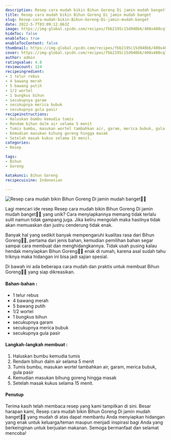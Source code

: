 ```yaml
---
description: Resep cara mudah bikin Bihun Goreng Di jamin mudah banget"
title: Resep cara mudah bikin Bihun Goreng Di jamin mudah banget
slug: Resep-cara-mudah-bikin-Bihun-Goreng-Di-jamin-mudah-banget
date: 2022-5-7T03:09:12.063Z
image: https://img-global.cpcdn.com/recipes/fbb2195c15d940b6/400x400cq70/photo.jpg
hideToc: false
enableToc: true
enableTocContent: false
thumbnail: https://img-global.cpcdn.com/recipes/fbb2195c15d940b6/400x400cq70/photo.jpg
cover: https://img-global.cpcdn.com/recipes/fbb2195c15d940b6/400x400cq70/photo.jpg
author: admin
ratingvalue: 4.8
reviewcount: 124
recipeingredient:
- 1 telur rebus
- 4 bawang merah
- 5 bawang putih
- 1/2 wortel
- 1 bungkus bihun
- secukupnya garam
- secukupnya merica bubuk
- secukupnya gula pasir
recipeinstructions:
- Haluskan bumbu kemudia tumis
- Rendam bihun dalm air selama 5 menit
- Tumis bumbu, masukan wortel tambahkan air, garam, merica bubuk, gula pasir
- Kemudian masukan bihung goreng hingga masak
- Setelah masak kukus selama 15 menit.
categories:
- Resep

tags:
- Bihun
- Goreng

katakunci: Bihun Goreng
recipecuisine: Indonesian

---
```


![Resep cara mudah bikin Bihun Goreng Di jamin mudah banget👩‍🍳](https://img-global.cpcdn.com/recipes/fbb2195c15d940b6/400x400cq70/photo.jpg)

Lagi mencari ide resep Resep cara mudah bikin Bihun Goreng Di jamin mudah banget👩‍🍳 yang unik? Cara menyiapkannya memang tidak terlalu sulit namun tidak gampang juga. Jika keliru mengolah maka hasilnya tidak akan memuaskan dan justru cenderung tidak enak.

Banyak hal yang sedikit banyak mempengaruhi kualitas rasa dari Bihun Goreng👩‍🍳, pertama dari jenis bahan, kemudian pemilihan bahan segar sampai cara membuat dan menghidangkannya. Tidak usah pusing kalau hendak menyiapkan Bihun Goreng👩‍🍳 enak di rumah, karena asal sudah tahu triknya maka hidangan ini bisa jadi sajian spesial.

Di bawah ini ada beberapa cara mudah dan praktis untuk membuat Bihun Goreng👩‍🍳 yang siap dikreasikan.

<!--inarticleads1-->

#### Bahan-bahan :

- 1 telur rebus
- 4 bawang merah
- 5 bawang putih
- 1/2 wortel
- 1 bungkus bihun
- secukupnya garam
- secukupnya merica bubuk
- secukupnya gula pasir

<!--inarticleads2-->

#### Langkah-langkah membuat :

1. Haluskan bumbu kemudia tumis
1. Rendam bihun dalm air selama 5 menit
1. Tumis bumbu, masukan wortel tambahkan air, garam, merica bubuk, gula pasir
1. Kemudian masukan bihung goreng hingga masak
1. Setelah masak kukus selama 15 menit.

#### Penutup

Terima kasih telah membaca resep yang kami tampilkan di sini. Besar harapan kami, Resep cara mudah bikin Bihun Goreng Di jamin mudah banget👩‍🍳 yang mudah di atas dapat membantu Anda menyiapkan hidangan yang enak untuk keluarga/teman maupun menjadi inspirasi bagi Anda yang berkeinginan untuk berjualan makanan. Semoga bermanfaat dan selamat mencoba!